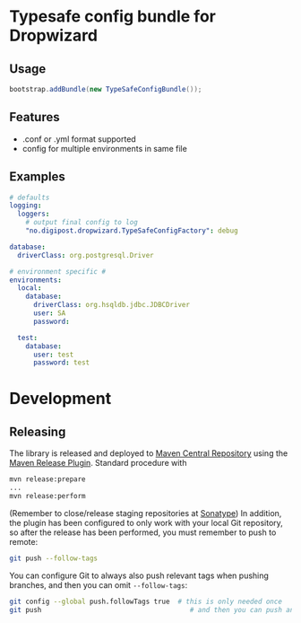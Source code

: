 # Typesafe config bundle for Dropwizard

## Usage
```java
bootstrap.addBundle(new TypeSafeConfigBundle());
```

## Features

* .conf or .yml format supported
* config for multiple environments in same file

## Examples

```yml
# defaults
logging:
  loggers:
    # output final config to log
    "no.digipost.dropwizard.TypeSafeConfigFactory": debug

database:
  driverClass: org.postgresql.Driver

# environment specific #
environments:
  local:
    database:
      driverClass: org.hsqldb.jdbc.JDBCDriver
      user: SA
      password:

  test:
    database:
      user: test
      password: test
```


# Development

## Releasing

The library is released and deployed to
[Maven Central Repository](http://search.maven.org/#search%7Cga%7C1%7Cg%3A%22no.digipost%22%20a%3A%22typesafe-config-bundle%22)
using the [Maven Release Plugin](https://maven.apache.org/maven-release/maven-release-plugin/). Standard procedure with

```bash
mvn release:prepare
...
mvn release:perform
```
(Remember to close/release staging repositories at [Sonatype](https://oss.sonatype.org))
In addition, the plugin has been configured to only work with your local Git repository, so after the release has been performed,
you must remember to push to remote:

```bash
git push --follow-tags
```

You can configure Git to always also push relevant tags when pushing branches, and then you can omit `--follow-tags`:

```bash
git config --global push.followTags true  # this is only needed once
git push                                     # and then you can push and --follow-tags will be implied
```
